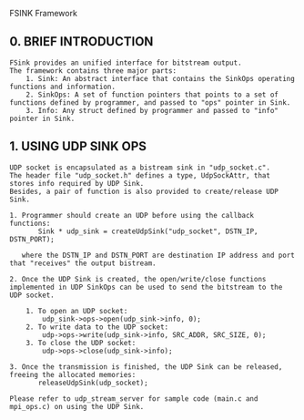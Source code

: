 FSINK Framework

## 0. BRIEF INTRODUCTION
    FSink provides an unified interface for bitstream output.
    The framework contains three major parts:
        1. Sink: An abstract interface that contains the SinkOps operating functions and information.
        2. SinkOps: A set of function pointers that points to a set of functions defined by programmer, and passed to "ops" pointer in Sink.
        3. Info: Any struct defined by programmer and passed to "info" pointer in Sink.

## 1. USING UDP SINK OPS
    UDP socket is encapsulated as a bistream sink in "udp_socket.c".
    The header file "udp_socket.h" defines a type, UdpSockAttr, that stores info required by UDP Sink.
    Besides, a pair of function is also provided to create/release UDP Sink.

    1. Programmer should create an UDP before using the callback functions:
           Sink * udp_sink = createUdpSink("udp_socket", DSTN_IP, DSTN_PORT);

       where the DSTN_IP and DSTN_PORT are destination IP address and port that "receives" the output bistream.

    2. Once the UDP Sink is created, the open/write/close functions implemented in UDP SinkOps can be used to send the bitstream to the UDP socket.

        1. To open an UDP socket:
            udp_sink->ops->open(udp_sink->info, 0);
        2. To write data to the UDP socket:
            udp->ops->write(udp_sink->info, SRC_ADDR, SRC_SIZE, 0);
        3. To close the UDP socket:
            udp->ops->close(udp_sink->info);

    3. Once the transmission is finished, the UDP Sink can be released, freeing the allocated memories:
           releaseUdpSink(udp_socket);

    Please refer to udp_stream_server for sample code (main.c and mpi_ops.c) on using the UDP Sink.


